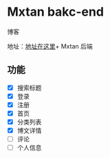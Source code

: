 # Mxtan bakc-end

博客

地址：[地址在这里](https://www.guweimo.com)+
Mxtan 后端

## 功能

- [x] 搜索标题
- [x] 登录
- [x] 注册
- [x] 首页
- [x] 分类列表
- [x] 博文详情
- [ ] 评论
- [ ] 个人信息
